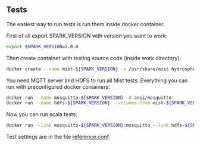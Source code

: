 ## Tests

The easiest way to run tests is run them inside docker container.

First of all export SPARK_VERSION with version you want to work: 
```sh
export $SPARK_VERSION=2.0.0
```

Then create container with testing source code (inside work directory):
```sh
docker create --name mist-${SPARK_VERSION} -v /usr/share/mist hydrosphere/mist:tests-${SPARK_VERSION}
```

You need MQTT server and HDFS to run all Mist tests. Everything you can run with preconfigured docker containers:

```sh
docker run --name mosquitto-${SPARK_VERSION} -d ansi/mosquitto
docker run --name hdfs-${SPARK_VERSION} --volumes-from mist-${SPARK_VERSION} -d hydrosphere/hdfs start
```

Now you can run scala tests:

```sh
docker run --link mosquitto-${SPARK_VERSION}:mosquitto --link hdfs-${SPARK_VERSION}:hdfs -v $PWD:/usr/share/mist hydrosphere/mist:tests-${SPARK_VERSION} tests
```

Test settings are in the file [reference.conf](https://github.com/Hydrospheredata/mist/tree/master/src/test/resources).


